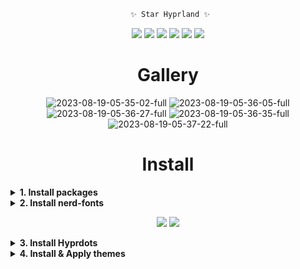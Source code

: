 <div align="justify">

<div align="center">

```ocaml
 ✨ Star Hyprland ✨
```

<p align="center">
  <img src="https://img.shields.io/badge/OS-Arch-f7768e?style=for-the-badge&logo=archlinux&logoColor=f7768e"/>
  <img src="https://img.shields.io/badge/Style-SHELL-9ece6a?style=for-the-badge&logo=gnubash&logoColor=9ece6a"/>
  <img src="https://img.shields.io/github/stars/SR-MyStar/Hyprdots?style=for-the-badge&logo=apachespark&logoColor=e0af68&color=e0af68" />
  <img src="https://img.shields.io/github/forks/SR-MyStar/Hyprdots?style=for-the-badge&logo=git&logoColor=7aa2f7&color=7aa2f7" />
  <img src="https://img.shields.io/github/issues/SR-MyStar/Hyprdots?style=for-the-badge&logo=cachet&logoColor=bb9af7&color=bb9af7" />
  <img src='https://img.shields.io/github/license/SR-MyStar/Hyprdots?style=for-the-badge&logo=GNU&label=License&color=7dcfff&logoColor=7dcfff'/>
</p>

# Gallery
![2023-08-19-05-35-02-full](https://github.com/SR-MyStar/Hyprdots/assets/139795416/d274043e-db40-4aa5-b6a4-1357b47f097d)
![2023-08-19-05-36-05-full](https://github.com/SR-MyStar/Hyprdots/assets/139795416/6fa1ba3b-febf-4a97-bfbb-bdd454ef914b)
![2023-08-19-05-36-27-full](https://github.com/SR-MyStar/Hyprdots/assets/139795416/8ef37ba7-ccb1-4193-ae1e-14b2500c1628)
![2023-08-19-05-36-35-full](https://github.com/SR-MyStar/Hyprdots/assets/139795416/109aa220-785f-4fec-b7e8-b1e6c67ef073)
![2023-08-19-05-37-22-full](https://github.com/SR-MyStar/Hyprdots/assets/139795416/9632b378-f866-4181-887a-150614d580c9)
</div>

<div align="center">

# Install

</div>

<details>
<summary><b>1. Install packages</b></summary>

```Bash
yay -S hyprland wlroots xdg-desktop-portal-hyprland xorg-xwayland \ 
        waybar-mpris-git waybar-hyprland-cava-git hyprpicker \
        firefox \
        mpv mpvpaper swww \
        wf-recorder \
        zsh \
        wezterm \
        wlogout \
        dunst \
        fcitx5 \
        xfce-polkit \
        cava \
        python rust \
        grim slurp \
        jq \
        wl-clipboard \
        rofi \
        lolcat \
        nemo \
        fortune-mod fortune-mod-zh \
        lib32-pipewire lib32-pipewire-jack lib32-pipewire-v4l2 pipewire pipewire-alsa pipewire-docs pipewire-jack pipewire-pulse pipewire-roc pipewire-x11-bell pipewire-zeroconf \
        highlight \
        exa \
        vim \
        cowsay \
        neofetch \
        light \
        libnotify \
        bottom btop \
        gtk-engine-murrine \
        gnome-themes-extra lib32-gnome-themes-extra \
        crow-translate \
        python python3 \
        catppuccin-mocha-dark-cursors \
        mpd ncmpcpp \
        slurp        
```
</details>

<details>
<summary><b>2. Install nerd-fonts</b></summary>

```Bash
yay -S nerd-fonts-git
```

</details>

<p align="center">
  <img src="https://img.shields.io/badge/-WARING!!!-f7768e?style=for-the-badge&logoColor=f7768e"/>
  <img src="https://img.shields.io/badge/-If you installed main1.0 version dot,must remove all old's configs!!!-f7768e?style=for-the-badge&logoColor=f7768e"/>
</p>

<details>
<summary><b>3. Install Hyprdots</b></summary>

```Bash
cd ~
git clone https://github.com/SR-MyStar/Hyprdots.git .hyprdots
cd .hyprdots
chmod +x ./install.sh
./install.sh
```

<div align="center">

# Don't removed ~/.hyprdots directory!!!

</div>

</details>

<details>
<summary><b>4. Install & Apply themes</b></summary>

## Install Tokyonight gtk theme

```Bash
git clone https://github.com/Fausto-Korpsvart/Tokyo-Night-GTK-Theme.git
cd Tokyo-Night-GTK-Theme/
sudo mv themes/ /usr/share/themes/
cd ..
rm -rv Tokyo-Night-GTK-Theme
```

## Install Cursor theme

```Bash
yay -S catppuccin-cursors-mocha
```

## Install icon theme

```Bash
yay -S papirus-folders
```

## Apply themes

```Bash
~/.config/hypr/scripts/gtkthemes-bkp
```

</details>
